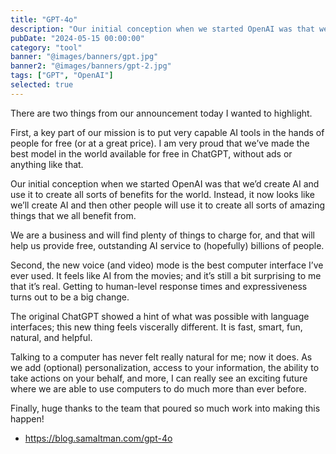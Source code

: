 ```yaml
---
title: "GPT-4o"
description: "Our initial conception when we started OpenAI was that we’d create AI and use it to create all sorts of benefits for the world. Instead, it now looks like we’ll create AI and then other people will use it to create all sorts of amazing things that we all benefit from."
pubDate: "2024-05-15 00:00:00"
category: "tool"
banner: "@images/banners/gpt.jpg"
banner2: "@images/banners/gpt-2.jpg"
tags: ["GPT", "OpenAI"]
selected: true
---
```


There are two things from our announcement today I wanted to highlight.

First, a key part of our mission is to put very capable AI tools in the hands of people for free (or at a great price). I am very proud that we’ve made the best model in the world available for free in ChatGPT, without ads or anything like that. 

Our initial conception when we started OpenAI was that we’d create AI and use it to create all sorts of benefits for the world. Instead, it now looks like we’ll create AI and then other people will use it to create all sorts of amazing things that we all benefit from. 

We are a business and will find plenty of things to charge for, and that will help us provide free, outstanding AI service to (hopefully) billions of people. 

Second, the new voice (and video) mode is the best computer interface I’ve ever used. It feels like AI from the movies; and it’s still a bit surprising to me that it’s real. Getting to human-level response times and expressiveness turns out to be a big change.

The original ChatGPT showed a hint of what was possible with language interfaces; this new thing feels viscerally different. It is fast, smart, fun, natural, and helpful.

Talking to a computer has never felt really natural for me; now it does. As we add (optional) personalization, access to your information, the ability to take actions on your behalf, and more, I can really see an exciting future where we are able to use computers to do much more than ever before.

Finally, huge thanks to the team that poured so much work into making this happen!

- https://blog.samaltman.com/gpt-4o

